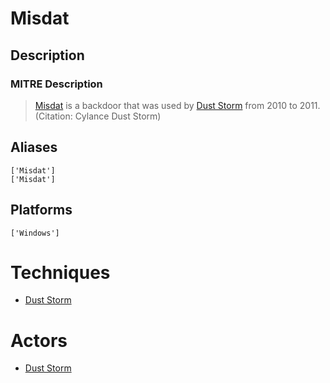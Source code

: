 
# Misdat

## Description

### MITRE Description

> [Misdat](https://attack.mitre.org/software/S0083) is a backdoor that was used by [Dust Storm](https://attack.mitre.org/groups/G0031) from 2010 to 2011. (Citation: Cylance Dust Storm)

## Aliases

```
['Misdat']
['Misdat']
```

## Platforms

```
['Windows']
```

# Techniques


* [Dust Storm](../techniques/Dust-Storm.md)


# Actors


* [Dust Storm](../actors/Dust-Storm.md)

